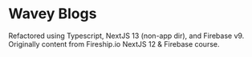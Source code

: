 # Wavey Blogs

Refactored using Typescript, NextJS 13 (non-app dir), and Firebase v9. Originally content from Fireship.io NextJS 12 & Firebase course.
